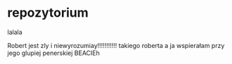# repozytorium
lalala

Robert jest zly i niewyrozumiay!!!!!!!!!!!
 takiego roberta a ja wspierałam przy jego glupiej penerskiej BEACIEh